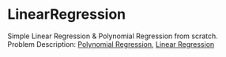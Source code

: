# LinearRegression
Simple Linear Regression &amp;  Polynomial Regression from scratch.
<br>Problem Description: [Polynomial Regression](https://www.kaggle.com/competitions/sbu-ce126-prlab/overview), [Linear Regression](https://www.kaggle.com/competitions/sbu-ce126-lrlab/overview)
